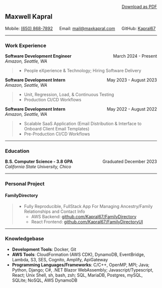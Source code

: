 <div style="float:right"><a href="https://github.com/Kapral67/Resume/releases/latest/download/CSCI_mkapral_12-2023.pdf">Download as PDF</a></div>

## Maxwell Kapral

Mobile: [(650) 868-7892](tel:+16508687892) &emsp; Email: [mail@maxkapral.com](mailto:mail@maxkapral.com) &emsp; GitHub: [Kapral67](https://github.com/Kapral67)

---

### Work Experience

<div style="float: right">March 2024 - Present</div><div style="font-weight: bold;">Software Development Engineer</div>
<div><i>Amazon, Seattle, WA</i></div>

> - People eXperience & Technology; Hiring Software Delivery

<div style="float: right">May 2023 - August 2023</div><div style="font-weight: bold;">Software Development Intern</div>
<div><i>Amazon, Seattle, WA</i></div>

> - Unit, Regression, Load, & Continuous Testing
> - Production CI/CD Workflows

<div style="float: right">May 2022 - August 2022</div><div style="font-weight: bold;">Software Development Intern</div>
<div><i>Amazon, Seattle, WA</i></div>

> - Scalable SaaS Application (Email Distribution & Interface to Onboard Client Email Templates)
> - Pre-Production CI/CD Workflows

---

### Education

<div style="float:right;">Graduated December 2023</div><div style="font-weight:bold;">B.S. Computer Science - 3.8 GPA</div>
<div><i>California State University, Chico</i></div>

---

### Personal Project

#### FamilyDirectory

> - Fully Reproducible, FullStack App For Managing Ancestry/Family Relationships and Contact Info
> 	- AWS Backend: [github.com/Kapral67/FamilyDirectory](https://github.com/Kapral67/FamilyDirectory)
> 	- React Frontend: [github.com/Kapral67/FamilyDirectoryUI](github.com/Kapral67/FamilyDirectoryUI)

---

### Knowledgebase

- **Development Tools**: Docker, Git
- **AWS Tools**: CloudFormation (AWS CDK), DynamoDB, EventBridge, Lambda, S3, SES, Cognito, Amplify, ApiGateway
- **Programming Languages/Frameworks**: C/C++, OpenMP, MPI; Java; Python, Django; C#, .NET Blazor WebAssembly; Javascript/Typescript, React; Unix Shell, sh, bash, zsh; SQL, MariaDB, Postgres, mySQL, SQLite; NoSQL, AWS DynamoDB
